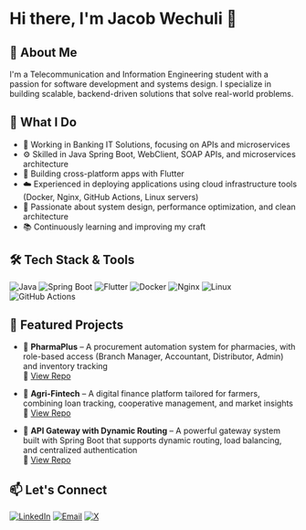 # Hi there, I'm Jacob Wechuli 👋

## 🚀 About Me  
I'm a Telecommunication and Information Engineering student with a passion for software development and systems design. I specialize in building scalable, backend-driven solutions that solve real-world problems.

## 🧠 What I Do  
- 🏦 Working in Banking IT Solutions, focusing on APIs and microservices  
- ⚙️ Skilled in Java Spring Boot, WebClient, SOAP APIs, and microservices architecture  
- 📱 Building cross-platform apps with Flutter  
- ☁️ Experienced in deploying applications using cloud infrastructure tools (Docker, Nginx, GitHub Actions, Linux servers)  
- 🧱 Passionate about system design, performance optimization, and clean architecture  
- 📚 Continuously learning and improving my craft  

## 🛠 Tech Stack & Tools  
![Java](https://img.shields.io/badge/Java-ED8B00?style=for-the-badge&logo=java&logoColor=white)
![Spring Boot](https://img.shields.io/badge/Spring_Boot-6DB33F?style=for-the-badge&logo=spring-boot&logoColor=white)
![Flutter](https://img.shields.io/badge/Flutter-02569B?style=for-the-badge&logo=flutter&logoColor=white)
![Docker](https://img.shields.io/badge/Docker-2496ED?style=for-the-badge&logo=docker&logoColor=white)
![Nginx](https://img.shields.io/badge/Nginx-009639?style=for-the-badge&logo=nginx&logoColor=white)
![Linux](https://img.shields.io/badge/Linux-FCC624?style=for-the-badge&logo=linux&logoColor=black)
![GitHub Actions](https://img.shields.io/badge/GitHub_Actions-2088FF?style=for-the-badge&logo=github-actions&logoColor=white)

## 📂 Featured Projects  
- 🏥 **PharmaPlus** – A procurement automation system for pharmacies, with role-based access (Branch Manager, Accountant, Distributor, Admin) and inventory tracking  
  🔗 [View Repo](https://github.com/jacobwechuli/PharmaPlus)

- 🌾 **Agri-Fintech** – A digital finance platform tailored for farmers, combining loan tracking, cooperative management, and market insights  
  🔗 [View Repo](https://github.com/jacobwechuli/agri-fintech)

- 🚪 **API Gateway with Dynamic Routing** – A powerful gateway system built with Spring Boot that supports dynamic routing, load balancing, and centralized authentication  
  🔗 [View Repo](https://github.com/jacobwechuli/API-Gateway)

## 📫 Let's Connect  
[![LinkedIn](https://img.shields.io/badge/LinkedIn-0077B5?style=for-the-badge&logo=linkedin&logoColor=white)](https://linkedin.com/in/YOUR-USERNAME)
[![Email](https://img.shields.io/badge/Email-D14836?style=for-the-badge&logo=gmail&logoColor=white)](mailto:your.email@example.com)
[![X](https://img.shields.io/badge/X-000000?style=for-the-badge&logo=x&logoColor=white)](https://x.com/YOUR-HANDLE)
